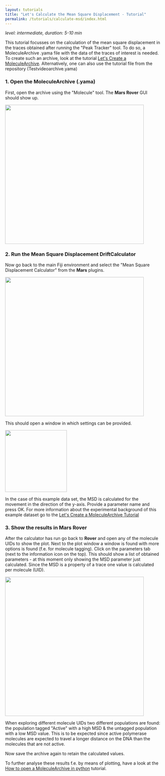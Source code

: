 ```yaml
---
layout: tutorials
title: "Let's Calculate the Mean Square Displacement - Tutorial"
permalink: /tutorials/calculate-msd/index.html
---
```


_level: intermediate, duration: 5-10 min_

This tutorial focusses on the calculation of the mean square displacement in the traces obtained after running the "Peak Tracker" tool. To do so, a MoleculeArchive .yama file with the data of the traces of interest is needed. To create such an archive, look at the tutorial [Let's Create a MoleculeArchive](https://duderstadt-lab.github.io/mars-docs/tutorials/create-a-Molecule-Archive/). Alternatively, one can also use the tutorial file from the repository (Testvideoarchive.yama)

### 1. Open the MoleculeArchive (.yama)
First, open the archive using the "Molecule" tool. The **Mars Rover** GUI should show up.

<img align='center' src='{{site.baseurl}}/tutorials/img/TMSD/img1.png' width='450' />

### 2. Run the Mean Square Displacement DriftCalculator
Now go back to the main Fiji environment and select the "Mean Square Displacement Calculator" from the **Mars** plugins.

<img align='center' src='{{site.baseurl}}/tutorials/img/TMSD/img2.jpg' width='450' />

This should open a window in which settings can be provided.

<img align='center' src='{{site.baseurl}}/tutorials/img/TMSD/img3.png' width='200' />

In the case of this example data set, the MSD is calculated for the movement in the direction of the y-axis. Provide a parameter name and press OK.
For more information about the experimental background of this example dataset go to the [Let's Create a MoleculeArchive Tutorial](https://duderstadt-lab.github.io/mars-docs/tutorials/create-a-Molecule-Archive/)



### 3. Show the results in Mars Rover
After the calculator has run go back to **Rover** and open any of the molecule UIDs to show the plot. Next to the plot window a window is found with more options is found (f.e. for molecule tagging). Click on the parameters tab (next to the information icon on the top). This should show a list of obtained parameters - at this moment only showing the MSD parameter just calculated. Since the MSD is a property of a trace one value is calculated per molecule (UID).

<img align='center' src='{{site.baseurl}}/tutorials/img/TMSD/img4.png' width='450' />

When exploring different molecule UIDs two different populations are found: the population tagged "Active" with a high MSD & the untagged population with a low MSD value. This is to be expected since active polymerase molecules are expected to travel a longer distance on the DNA than the molecules that are not active.

Now save the archive again to retain the calculated values.

To further analyse these results f.e. by means of plotting, have a look at the [How to open a MoleculeArchive in python](https://duderstadt-lab.github.io/mars-docs/tutorials/open-a-Molecule-Archive-in-Python/) tutorial.
